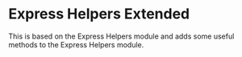 # Express Helpers Extended

This is based on the Express Helpers module and adds some useful methods to the Express Helpers module.
